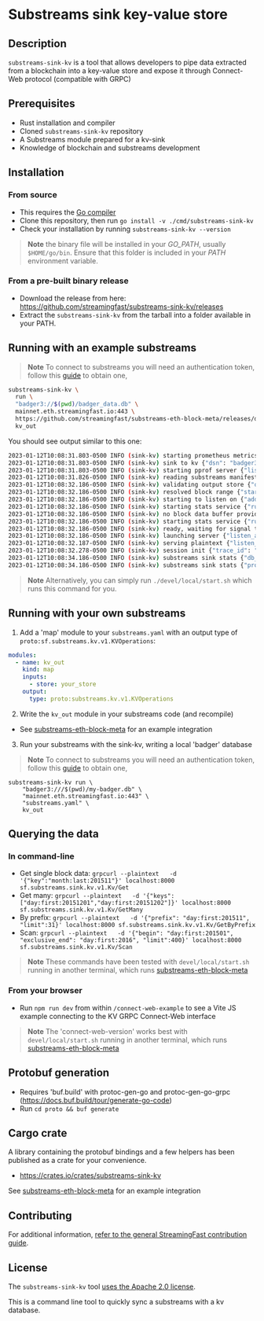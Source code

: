 # Substreams sink key-value store

## Description

`substreams-sink-kv` is a tool that allows developers to pipe data extracted from a blockchain into a key-value store and expose it through Connect-Web protocol (compatible with GRPC)

## Prerequisites

- Rust installation and compiler
- Cloned `substreams-sink-kv` repository
- A Substreams module prepared for a kv-sink
- Knowledge of blockchain and substreams development

## Installation

### From source

* This requires the [Go compiler](https://go.dev/)
* Clone this repository, then run `go install -v ./cmd/substreams-sink-kv`
* Check your installation by running `substreams-sink-kv --version`

> **Note** the binary file will be installed in your *GO_PATH*, usually `$HOME/go/bin`. Ensure that this folder is included in your *PATH* environment variable.

### From a pre-built binary release

* Download the release from here: https://github.com/streamingfast/substreams-sink-kv/releases
* Extract the `substreams-sink-kv` from the tarball into a folder available in your PATH.

## Running with an example substreams

> **Note** To connect to substreams you will need an authentication token, follow this [guide](https://substreams.streamingfast.io/reference-and-specs/authentication) to obtain one,

```bash
substreams-sink-kv \
  run \
  "badger3://$(pwd)/badger_data.db" \
  mainnet.eth.streamingfast.io:443 \
  https://github.com/streamingfast/substreams-eth-block-meta/releases/download/v0.4.0/substreams-eth-block-meta-v0.4.0.spkg \
  kv_out
```

You should see output similar to this one:
```bash
2023-01-12T10:08:31.803-0500 INFO (sink-kv) starting prometheus metrics server {"listen_addr": "localhost:9102"}
2023-01-12T10:08:31.803-0500 INFO (sink-kv) sink to kv {"dsn": "badger3:///Users/stepd/repos/substreams-sink-kv/badger_data.db", "endpoint": "mainnet.eth.streamingfast.io:443", "manifest_path": "https://github.com/streamingfast/substreams-eth-block-meta/releases/download/v0.4.0/substreams-eth-block-meta-v0.4.0.spkg", "output_module_name": "kv_out", "block_range": ""}
2023-01-12T10:08:31.803-0500 INFO (sink-kv) starting pprof server {"listen_addr": "localhost:6060"}
2023-01-12T10:08:31.826-0500 INFO (sink-kv) reading substreams manifest {"manifest_path": "https://github.com/streamingfast/substreams-eth-block-meta/releases/download/v0.4.0/substreams-eth-block-meta-v0.4.0.spkg"}
2023-01-12T10:08:32.186-0500 INFO (sink-kv) validating output store {"output_store": "kv_out"}
2023-01-12T10:08:32.186-0500 INFO (sink-kv) resolved block range {"start_block": 0, "stop_block": 0}
2023-01-12T10:08:32.186-0500 INFO (sink-kv) starting to listen on {"addr": "localhost:8000"}
2023-01-12T10:08:32.186-0500 INFO (sink-kv) starting stats service {"runs_each": "2s"}
2023-01-12T10:08:32.186-0500 INFO (sink-kv) no block data buffer provided. since undo steps are possible, using default buffer size {"size": 12}
2023-01-12T10:08:32.186-0500 INFO (sink-kv) starting stats service {"runs_each": "2s"}
2023-01-12T10:08:32.186-0500 INFO (sink-kv) ready, waiting for signal to quit
2023-01-12T10:08:32.186-0500 INFO (sink-kv) launching server {"listen_addr": "localhost:8000"}
2023-01-12T10:08:32.187-0500 INFO (sink-kv) serving plaintext {"listen_addr": "localhost:8000"}
2023-01-12T10:08:32.278-0500 INFO (sink-kv) session init {"trace_id": "a3c59bd7992c433402b70f9541565d2d"}
2023-01-12T10:08:34.186-0500 INFO (sink-kv) substreams sink stats {"db_flush_rate": "10.500 flush/s (21 total)", "data_msg_rate": "0.000 msg/s (0 total)", "progress_msg_rate": "0.000 msg/s (0 total)", "block_rate": "0.000 blocks/s (0 total)", "flushed_entries": 0, "last_block": "None"}
2023-01-12T10:08:34.186-0500 INFO (sink-kv) substreams sink stats {"progress_msg_rate": "16551.500 msg/s (33103 total)", "block_rate": "10941.500 blocks/s (21883 total)", "last_block": "#291883 (66d03f819dde948b297c8d582889246d7ba11a5b947335497f8716a7b608f78e)"}
```

> **Note** Alternatively, you can simply run `./devel/local/start.sh` which runs this command for you.

## Running with your own substreams

1. Add a 'map' module to your `substreams.yaml` with an output type of `proto:sf.substreams.kv.v1.KVOperations`:

```yaml
modules:
  - name: kv_out
    kind: map
    inputs:
      - store: your_store
    output:
      type: proto:substreams.kv.v1.KVOperations
```

2. Write the `kv_out` module in your substreams code (and recompile)

* See [substreams-eth-block-meta](https://github.com/streamingfast/substreams-eth-block-meta) for an example integration


3. Run your substreams with the sink-kv, writing a local 'badger' database

> **Note** To connect to substreams you will need an authentication token, follow this [guide](https://substreams.streamingfast.io/reference-and-specs/authentication) to obtain one,

```shell
substreams-sink-kv run \
    "badger3:///$(pwd)/my-badger.db" \
    "mainnet.eth.streamingfast.io:443" \
    "substreams.yaml" \
    kv_out
```

## Querying the data

### In command-line

* Get single block data: `grpcurl --plaintext   -d '{"key":"month:last:201511"}' localhost:8000 sf.substreams.sink.kv.v1.Kv/Get`
* Get many: `grpcurl --plaintext   -d '{"keys":["day:first:20151201","day:first:20151202"]}' localhost:8000 sf.substreams.sink.kv.v1.Kv/GetMany`
* By prefix: `grpcurl --plaintext   -d '{"prefix": "day:first:201511", "limit":31}' localhost:8000 sf.substreams.sink.kv.v1.Kv/GetByPrefix`
* Scan: `grpcurl --plaintext   -d '{"begin": "day:first:201501", "exclusive_end": "day:first:2016", "limit":400}' localhost:8000 sf.substreams.sink.kv.v1.Kv/Scan`

> **Note** These commands have been tested with `devel/local/start.sh` running in another terminal, which runs [substreams-eth-block-meta](https://github.com/streamingfast/substreams-eth-block-meta)
### From your browser

* Run `npm run dev` from within `/connect-web-example` to see a Vite JS example connecting to the KV GRPC Connect-Web interface

> **Note** The 'connect-web-version' works best with `devel/local/start.sh` running in another terminal, which runs [substreams-eth-block-meta](https://github.com/streamingfast/substreams-eth-block-meta)


## Protobuf generation

* Requires 'buf.build' with protoc-gen-go and protoc-gen-go-grpc (https://docs.buf.build/tour/generate-go-code)
* Run `cd proto && buf generate`

## Cargo crate

A library containing the protobuf bindings and a few helpers has been published as a crate for your convenience.

* https://crates.io/crates/substreams-sink-kv

See [substreams-eth-block-meta](https://github.com/streamingfast/substreams-eth-block-meta) for an example integration

## Contributing

For additional information, [refer to the general StreamingFast contribution guide](https://github.com/streamingfast/streamingfast/blob/master/CONTRIBUTING.md).

## License

The `substreams-sink-kv` tool [uses the Apache 2.0 license](https://github.com/streamingfast/substreams/blob/develop/LICENSE/README.md).

This is a command line tool to quickly sync a substreams with a kv database.

